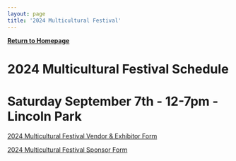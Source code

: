 ```yaml
---
layout: page
title: '2024 Multicultural Festival'
---
```


[**Return to Homepage**](/)

# 2024 Multicultural Festival Schedule

# Saturday September 7th - 12-7pm - Lincoln Park

[2024 Multicultural Festival Vendor & Exhibitor Form](https://storage.googleapis.com/static.rutherford-nj.com/committees/civil-rights/MCF%202024%20Become%20a%20Vendor%20or%20Exhibitor%20Form.pdf)

[2024 Multicultural Festival Sponsor Form](https://storage.googleapis.com/static.rutherford-nj.com/committees/civil-rights/MCF%202024%20Sponsor%20Form.pdf)
